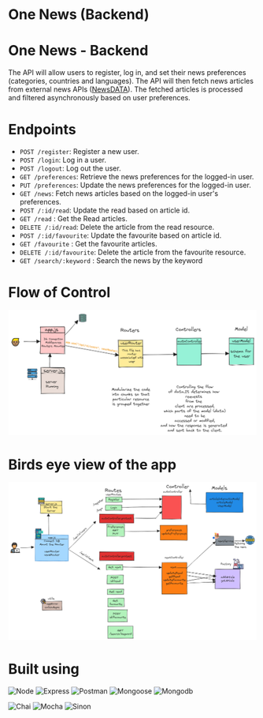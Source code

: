 # One News (Backend)

# One News - Backend

The API will allow users to register, log in, and set their news preferences (categories, countries and languages). The API will then fetch news articles from external news APIs ([NewsDATA](https://newsdata.io/documentation/)). The fetched articles is processed and filtered asynchronously based on user preferences.

# Endpoints

- `POST /register`: Register a new user.
- `POST /login`: Log in a user.
- `POST /logout`: Log out the user.
- `GET /preferences`: Retrieve the news preferences for the logged-in user.
- `PUT /preferences`: Update the news preferences for the logged-in user.
- `GET /news`: Fetch news articles based on the logged-in user's preferences.
- `POST /:id/read`: Update the read based on article id.
- `GET /read` : Get the Read articles.
- `DELETE /:id/read`: Delete the article from the read resource.
- `POST /:id/favourite`: Update the favourite based on article id.
- `GET /favourite` : Get the favourite articles.
- `DELETE /:id/favourite`: Delete the article from the favourite resource.
- `GET /search/:keyword` : Search the news by the keyword

# Flow of Control

![1.png](assests/1.png)

# Birds eye view of the app

![Untitled](assests/2.png)

# Built using

![Node](https://img.shields.io/badge/node-%2321943f)
![Express](https://img.shields.io/badge/express-%23964B00)
![Postman](https://img.shields.io/badge/postman-EF5B25)
![Mongoose](https://img.shields.io/badge/mongoose-%23A58B6F)
![Mongodb](https://img.shields.io/badge/mongodb-%234DB33D)

![Chai](https://img.shields.io/badge/chai-%23784E1A)
![Mocha](https://img.shields.io/badge/mocha-%23967969)
![Sinon](https://img.shields.io/badge/sinon-%23fb6547)
